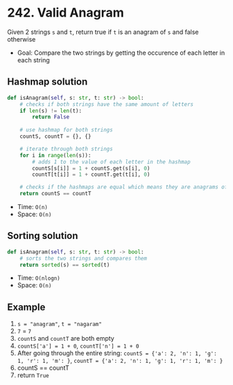 # 242. Valid Anagram

Given 2 strings `s` and `t`, return true if `t` is an anagram of `s` and false otherwise
- Goal: Compare the two strings by getting the occurence of each letter in each string

## Hashmap solution

```python
def isAnagram(self, s: str, t: str) -> bool:
    # checks if both strings have the same amount of letters
    if len(s) != len(t):
        return False
    
    # use hashmap for both strings
    countS, countT = {}, {}

    # iterate through both strings
    for i in range(len(s)):
        # adds 1 to the value of each letter in the hashmap
        countS[s[i]] = 1 + countS.get(s[i], 0)
        countT[t[i]] = 1 + countT.get(t[i], 0)

    # checks if the hashmaps are equal which means they are anagrams of each other
    return countS == countT
```
- Time: `O(n)`
- Space: `O(n)`

## Sorting solution
```python
def isAnagram(self, s: str, t: str) -> bool:
    # sorts the two strings and compares them
    return sorted(s) == sorted(t)
```
- Time: `O(nlogn)`
- Space: `O(n)`

## Example

1. `s = "anagram"`, `t = "nagaram"`
2. `7` = `7`
3. `countS` and `countT` are both empty
4. `countS['a'] = 1 + 0`, `countT['n'] = 1 + 0`
5. After going through the entire string: `countS = {'a': 2, 'n': 1, 'g': 1, 'r': 1, 'm': }`, `countT = {'a': 2, 'n': 1, 'g': 1, 'r': 1, 'm': }`
6. countS == countT
7. return `True`